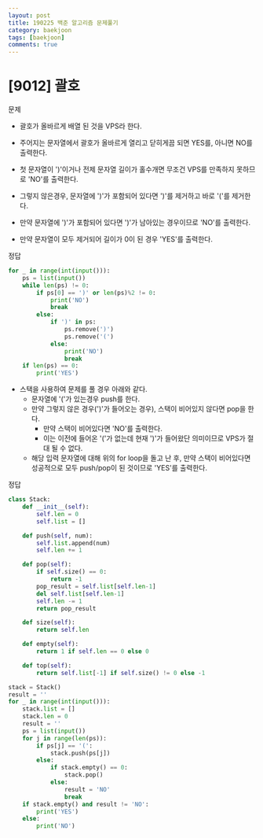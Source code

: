 ```yaml
---
layout: post
title: 190225 백준 알고리즘 문제풀기
category: baekjoon
tags: [baekjoon]
comments: true
---
```


# [9012] 괄호

문제
- 괄호가 올바르게 배열 된 것을 VPS라 한다.
- 주어지는 문자열에서 괄호가 올바르게 열리고 닫히게끔 되면 YES를, 아니면 NO를 출력한다.

- 첫 문자열이 ')'이거나 전제 문자열 길이가 홀수개면 무조건 VPS를 만족하지 못하므로 'NO'를 출력한다.
- 그렇지 않은경우, 문자열에 ')'가 포함되어 있다면 ')'를 제거하고 바로 '('를 제거한다.
- 만약 문자열에 ')'가 포함되어 있다면 ')'가 남아있는 경우이므로 'NO'를 출력한다.
- 만약 문자열이 모두 제거되어 길이가 0이 된 경우 'YES'를 출력한다. 

정답
```python
for _ in range(int(input())):
    ps = list(input())
    while len(ps) != 0:
        if ps[0] == ')' or len(ps)%2 != 0:
            print('NO')
            break
        else:
            if ')' in ps:
                ps.remove(')')
                ps.remove('(')
            else:
                print('NO')
                break
    if len(ps) == 0:
        print('YES')
```

- 스택을 사용하여 문제를 풀 경우 아래와 같다.
  - 문자열에 '('가 있는경우 push를 한다.
  - 만약 그렇지 않은 경우(')'가 들어오는 경우), 스택이 비어있지 않다면 pop을 한다.
    - 만약 스택이 비어있다면 'NO'를 출력한다.
    - 이는 이전에 들어온 '('가 없는데 현재 ')'가 들어왔단 의미이므로 VPS가 절대 될 수 없다.
  - 해당 입력 문자열에 대해 위의 for loop을 돌고 난 후, 만약 스택이 비어있다면 성공적으로 모두 push/pop이 된 것이므로 'YES'를 출력한다.
    
정답
```python
class Stack:
    def __init__(self):
        self.len = 0
        self.list = []

    def push(self, num):
        self.list.append(num)
        self.len += 1

    def pop(self):
        if self.size() == 0:
            return -1
        pop_result = self.list[self.len-1]
        del self.list[self.len-1]
        self.len -= 1
        return pop_result

    def size(self):
        return self.len

    def empty(self):
        return 1 if self.len == 0 else 0

    def top(self):
        return self.list[-1] if self.size() != 0 else -1

stack = Stack()
result = ''
for _ in range(int(input())):
    stack.list = []
    stack.len = 0
    result = ''
    ps = list(input())
    for j in range(len(ps)):
        if ps[j] == '(':
            stack.push(ps[j])
        else:
            if stack.empty() == 0:
                stack.pop()
            else:
                result = 'NO'
                break
    if stack.empty() and result != 'NO':
        print('YES')
    else:
        print('NO')
```
